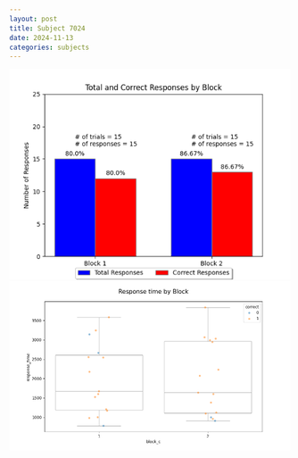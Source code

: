 ```yaml
---
layout: post
title: Subject 7024
date: 2024-11-13
categories: subjects
---
```


![](data/7024/run-8/7024_ATS_responses.png)
![](data/7024/run-8/7024_ATS_rt.png)
